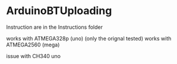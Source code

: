 # ArduinoBTUploading

Instruction are in the Instructions folder

works with ATMEGA328p (uno) (only the orignal tested)
works with ATMEGA2560 (mega)

issue with CH340 uno
